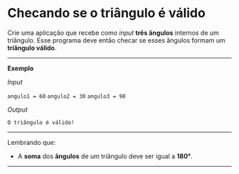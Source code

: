 # Checando se o triângulo é válido

Crie uma aplicação que recebe como *input* **três ângulos** internos de um triângulo. Esse programa deve então checar se esses ângulos formam um **triângulo válido**.
 ___
**Exemplo**

*Input*

```angulo1 = 60```
```angulo2 = 30```
```angulo3 = 90```


*Output*

```O triângulo é válido!```
___
Lembrando que:
* A **soma** dos **ângulos** de um triângulo deve ser igual a **180°**.

___
